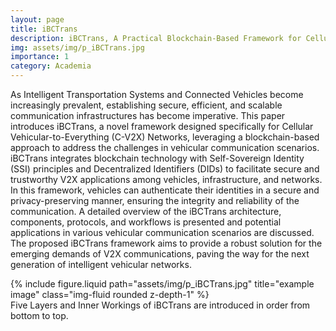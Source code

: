 ```yaml
---
layout: page
title: iBCTrans
description: iBCTrans, A Practical Blockchain-Based Framework for Cellular Vehicular-To-Everything Networks
img: assets/img/p_iBCTrans.jpg
importance: 1
category: Academia
---
```


As Intelligent Transportation Systems and Connected Vehicles become increasingly prevalent, establishing secure, efficient, and scalable communication infrastructures has become imperative. This paper introduces iBCTrans, a novel framework designed specifically for Cellular Vehicular-to-Everything (C-V2X) Networks, leveraging a blockchain-based approach to address the challenges in vehicular communication scenarios. iBCTrans integrates blockchain technology with Self-Sovereign Identity (SSI) principles and Decentralized Identifiers (DIDs) to facilitate secure and trustworthy V2X applications among vehicles, infrastructure, and networks. In this framework, vehicles can authenticate their identities in a secure and privacy-preserving manner, ensuring the integrity and reliability of the communication. A detailed overview of the iBCTrans architecture, components, protocols, and workflows is presented and potential applications in various vehicular communication scenarios are discussed. The proposed iBCTrans framework aims to provide a robust solution for the emerging demands of V2X communications, paving the way for the next generation of intelligent vehicular networks.


<div class="row">
    <div class="col-sm mt-3 mt-md-0">
        {% include figure.liquid path="assets/img/p_iBCTrans.jpg" title="example image" class="img-fluid rounded z-depth-1" %}
    </div>
</div>
<div class="caption">
    Five Layers and Inner Workings of iBCTrans are introduced in order from bottom to top.
</div>
